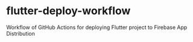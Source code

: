 # flutter-deploy-workflow
Workflow of GitHub Actions for deploying Flutter project to Firebase App Distribution
